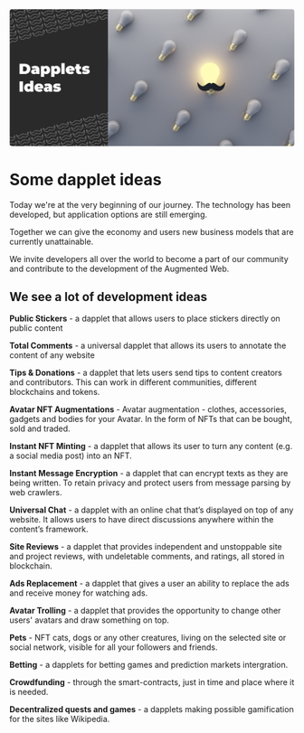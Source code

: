 ![](https://github.com/dapplets/dapplets-ideas/blob/main/dapplet-ideas.png)


# Some dapplet ideas
Today we're at the very beginning of our journey. The technology has been developed, but application options are still emerging.

Together we can give the economy and users new business models that are currently unattainable.

We invite developers all over the world to become a part of our community and contribute to the development of the Augmented Web.

## We see a lot of development ideas
**Public Stickers** - a dapplet that allows users to place stickers directly on public content

**Total Comments** - a universal dapplet that allows its users to annotate the content of any website 

**Tips & Donations** - a dapplet that lets users send tips to content creators and contributors. This can work in different communities, different blockchains and tokens. 

**Avatar NFT Augmentations** - Avatar augmentation - clothes, accessories, gadgets and bodies for your Avatar. In the form of NFTs that can be bought, sold and traded.

**Instant NFT Minting** - a dapplet that allows its user to turn any content (e.g. a social media post) into an NFT.

**Instant Message Encryption** - a dapplet that can encrypt texts as they are being written. To retain privacy and protect users from message parsing by web crawlers.

**Universal Chat** - a dapplet with an online chat that’s displayed on top of any website. It allows users to have direct discussions anywhere within the content’s framework.

**Site Reviews** - a dapplet that provides independent and unstoppable site and project reviews, with undeletable comments, and ratings, all stored in blockchain.

**Ads Replacement** - a dapplet that gives a user an ability to replace the ads and receive money for watching ads.

**Avatar Trolling** - a dapplet that provides the opportunity to change other users' avatars and draw something on top.

**Pets** - NFT cats, dogs or any other creatures, living on the selected site or social network, visible for all your followers and friends.

**Betting** - a dapplets for betting games and prediction markets intergration.

**Crowdfunding** - through the smart-contracts, just in time and place where it is needed.

**Decentralized quests and games** - a dapplets making possible gamification for the sites like Wikipedia. 

